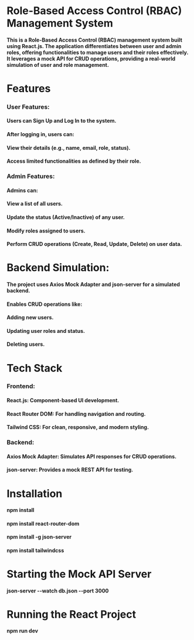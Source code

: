 # Role-Based Access Control (RBAC) Management System
#### This is a Role-Based Access Control (RBAC) management system built using React.js. The application differentiates between user and admin roles, offering functionalities to manage users and their roles effectively. It leverages a mock API for CRUD operations, providing a real-world simulation of user and role management.

# Features
### User Features:
#### Users can Sign Up and Log In to the system.
#### After logging in, users can:
#### View their details (e.g., name, email, role, status).
#### Access limited functionalities as defined by their role.

### Admin Features:
#### Admins can:
#### View a list of all users.
#### Update the status (Active/Inactive) of any user.
#### Modify roles assigned to users.
#### Perform CRUD operations (Create, Read, Update, Delete) on user data.

# Backend Simulation:
#### The project uses Axios Mock Adapter and json-server for a simulated backend.
#### Enables CRUD operations like:
#### Adding new users.
#### Updating user roles and status.
#### Deleting users.

# Tech Stack
### Frontend:
#### React.js: Component-based UI development.
#### React Router DOM: For handling navigation and routing.
#### Tailwind CSS: For clean, responsive, and modern styling.

### Backend:
#### Axios Mock Adapter: Simulates API responses for CRUD operations.
#### json-server: Provides a mock REST API for testing.

# Installation
  #### npm install
  #### npm install react-router-dom
  #### npm install -g json-server
  #### npm install tailwindcss

# Starting the Mock API Server
  #### json-server --watch db.json --port 3000

# Running the React Project
  #### npm run dev
